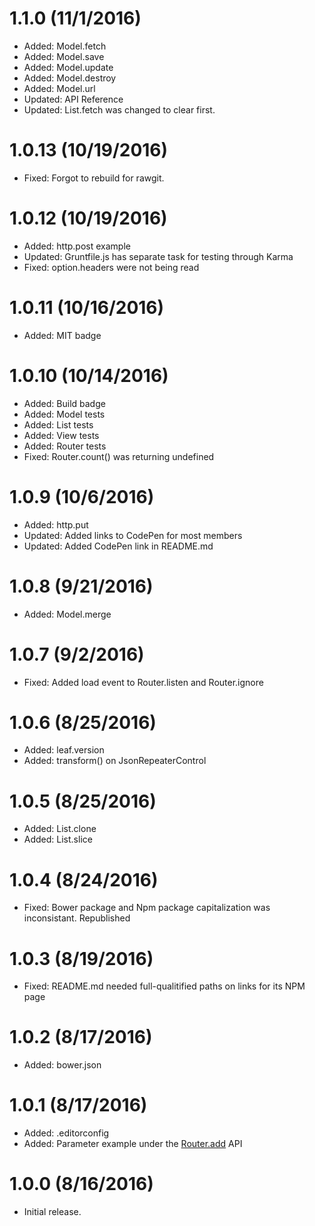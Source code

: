 # 1.1.0 (11/1/2016)

* Added: Model.fetch
* Added: Model.save
* Added: Model.update
* Added: Model.destroy
* Added: Model.url
* Updated: API Reference
* Updated: List.fetch was changed to clear first.

# 1.0.13 (10/19/2016)

* Fixed: Forgot to rebuild for rawgit.

# 1.0.12 (10/19/2016)

* Added: http.post example
* Updated: Gruntfile.js has separate task for testing through Karma
* Fixed: option.headers were not being read

# 1.0.11 (10/16/2016)

* Added: MIT badge

# 1.0.10 (10/14/2016)

* Added: Build badge
* Added: Model tests
* Added: List tests
* Added: View tests
* Added: Router tests
* Fixed: Router.count() was returning undefined

# 1.0.9 (10/6/2016)

* Added: http.put
* Updated: Added links to CodePen for most members
* Updated: Added CodePen link in README.md

# 1.0.8  (9/21/2016)

* Added: Model.merge

# 1.0.7  (9/2/2016)

* Fixed: Added load event to Router.listen and Router.ignore

# 1.0.6  (8/25/2016)

* Added: leaf.version
* Added: transform() on JsonRepeaterControl

# 1.0.5  (8/25/2016)

* Added: List.clone
* Added: List.slice

# 1.0.4  (8/24/2016)

* Fixed: Bower package and Npm package capitalization was inconsistant. Republished

# 1.0.3  (8/19/2016)

* Fixed: README.md needed full-qualitified paths on links for its NPM page

# 1.0.2  (8/17/2016)

* Added: bower.json

# 1.0.1  (8/17/2016)

* Added: .editorconfig
* Added: Parameter example under the [Router.add](docs/api/router/add.md) API

# 1.0.0 (8/16/2016)

* Initial release.
